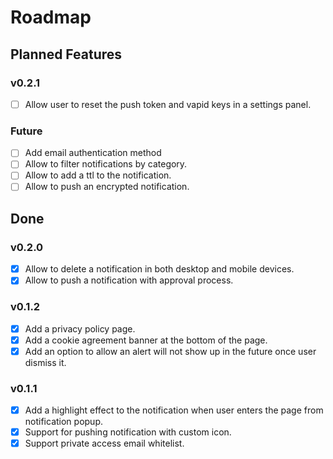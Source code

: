 # Roadmap

## Planned Features

### v0.2.1

- [ ] Allow user to reset the push token and vapid keys in a settings panel.

### Future

- [ ] Add email authentication method
- [ ] Allow to filter notifications by category.
- [ ] Allow to add a ttl to the notification.
- [ ] Allow to push an encrypted notification.

## Done

### v0.2.0

- [x] Allow to delete a notification in both desktop and mobile devices.
- [x] Allow to push a notification with approval process.

### v0.1.2

- [x] Add a privacy policy page.
- [x] Add a cookie agreement banner at the bottom of the page.
- [x] Add an option to allow an alert will not show up in the future once user dismiss it.

### v0.1.1

- [x] Add a highlight effect to the notification when user enters the page from notification popup.
- [x] Support for pushing notification with custom icon.
- [x] Support private access email whitelist.
